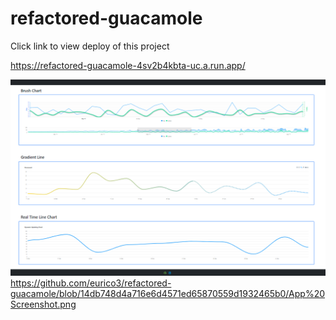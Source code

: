 # refactored-guacamole
Click link to view deploy of this project

https://refactored-guacamole-4sv2b4kbta-uc.a.run.app/

![Description of the image](https://github.com/eurico3/refactored-guacamole/blob/14db748d4a716e6d4571ed65870559d1932465b0/App%20Screenshot.png)
https://github.com/eurico3/refactored-guacamole/blob/14db748d4a716e6d4571ed65870559d1932465b0/App%20Screenshot.png
